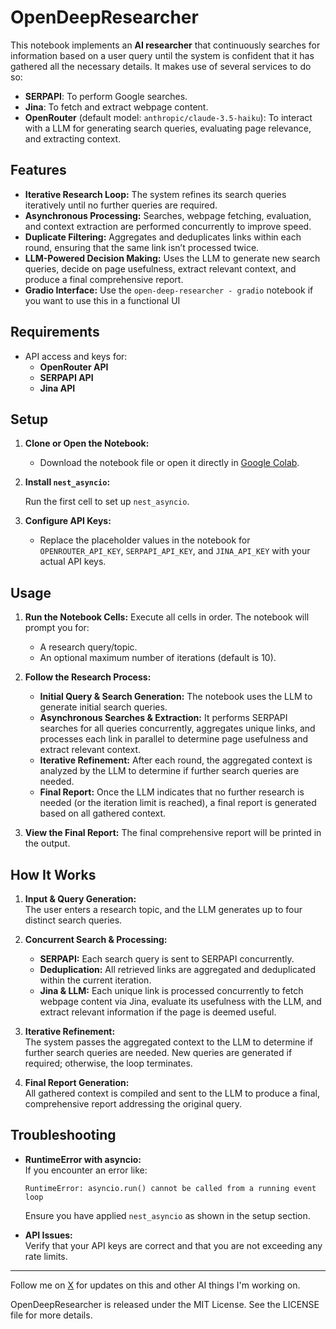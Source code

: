 # OpenDeepResearcher

This notebook implements an **AI researcher** that continuously searches for information based on a user query until the system is confident that it has gathered all the necessary details. It makes use of several services to do so:

- **SERPAPI**: To perform Google searches.
- **Jina**: To fetch and extract webpage content.
- **OpenRouter** (default model: `anthropic/claude-3.5-haiku`): To interact with a LLM for generating search queries, evaluating page relevance, and extracting context.

## Features

- **Iterative Research Loop:** The system refines its search queries iteratively until no further queries are required.
- **Asynchronous Processing:** Searches, webpage fetching, evaluation, and context extraction are performed concurrently to improve speed.
- **Duplicate Filtering:** Aggregates and deduplicates links within each round, ensuring that the same link isn’t processed twice.
- **LLM-Powered Decision Making:** Uses the LLM to generate new search queries, decide on page usefulness, extract relevant context, and produce a final comprehensive report.
- **Gradio Interface:** Use the `open-deep-researcher - gradio` notebook if you want to use this in a functional UI

## Requirements

- API access and keys for:
  - **OpenRouter API**
  - **SERPAPI API**
  - **Jina API**

## Setup

1. **Clone or Open the Notebook:**
   - Download the notebook file or open it directly in [Google Colab](https://colab.research.google.com/github/mshumer/OpenDeepResearcher/blob/main/open_deep_researcher.ipynb).

2. **Install `nest_asyncio`:**

   Run the first cell to set up `nest_asyncio`.

3. **Configure API Keys:**
   - Replace the placeholder values in the notebook for `OPENROUTER_API_KEY`, `SERPAPI_API_KEY`, and `JINA_API_KEY` with your actual API keys.

## Usage

1. **Run the Notebook Cells:**
   Execute all cells in order. The notebook will prompt you for:
   - A research query/topic.
   - An optional maximum number of iterations (default is 10).

2. **Follow the Research Process:**
   - **Initial Query & Search Generation:** The notebook uses the LLM to generate initial search queries.
   - **Asynchronous Searches & Extraction:** It performs SERPAPI searches for all queries concurrently, aggregates unique links, and processes each link in parallel to determine page usefulness and extract relevant context.
   - **Iterative Refinement:** After each round, the aggregated context is analyzed by the LLM to determine if further search queries are needed.
   - **Final Report:** Once the LLM indicates that no further research is needed (or the iteration limit is reached), a final report is generated based on all gathered context.

3. **View the Final Report:**
   The final comprehensive report will be printed in the output.

## How It Works

1. **Input & Query Generation:**  
   The user enters a research topic, and the LLM generates up to four distinct search queries.

2. **Concurrent Search & Processing:**  
   - **SERPAPI:** Each search query is sent to SERPAPI concurrently.
   - **Deduplication:** All retrieved links are aggregated and deduplicated within the current iteration.
   - **Jina & LLM:** Each unique link is processed concurrently to fetch webpage content via Jina, evaluate its usefulness with the LLM, and extract relevant information if the page is deemed useful.

3. **Iterative Refinement:**  
   The system passes the aggregated context to the LLM to determine if further search queries are needed. New queries are generated if required; otherwise, the loop terminates.

4. **Final Report Generation:**  
   All gathered context is compiled and sent to the LLM to produce a final, comprehensive report addressing the original query.

## Troubleshooting

- **RuntimeError with asyncio:**  
  If you encounter an error like:
  ```
  RuntimeError: asyncio.run() cannot be called from a running event loop
  ```
  Ensure you have applied `nest_asyncio` as shown in the setup section.

- **API Issues:**  
  Verify that your API keys are correct and that you are not exceeding any rate limits.

---

Follow me on [X](https://x.com/Mahi20909328) for updates on this and other AI things I'm working on.

OpenDeepResearcher is released under the MIT License. See the LICENSE file for more details.
